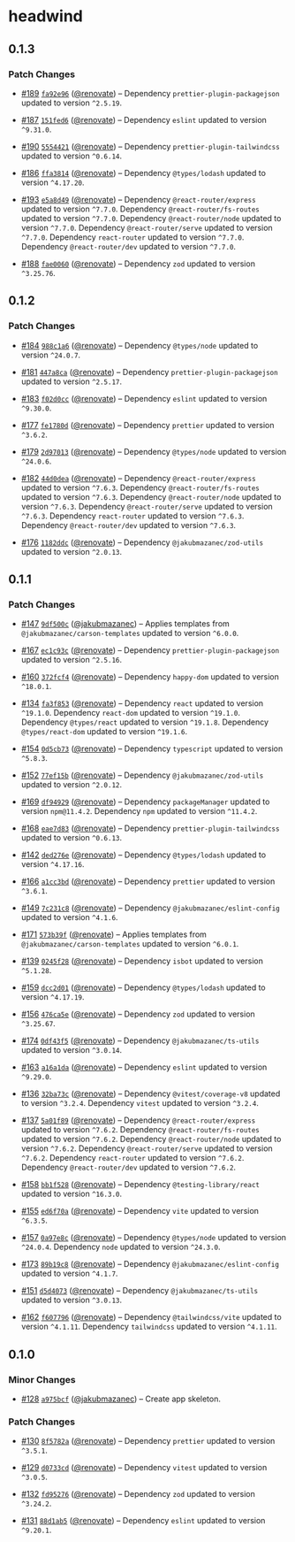 # headwind

## 0.1.3

### Patch Changes

- [#189](https://github.com/jakubmazanec/apps/pull/189)
  [`fa92e96`](https://github.com/jakubmazanec/apps/commit/fa92e960fd91f3038d896d5eecdb3f87af29ba03)
  ([@renovate](https://github.com/apps/renovate)) – Dependency `prettier-plugin-packagejson` updated
  to version `^2.5.19`.

- [#187](https://github.com/jakubmazanec/apps/pull/187)
  [`151fed6`](https://github.com/jakubmazanec/apps/commit/151fed696de26598e38809a1f8921b725bfff368)
  ([@renovate](https://github.com/apps/renovate)) – Dependency `eslint` updated to version
  `^9.31.0`.

- [#190](https://github.com/jakubmazanec/apps/pull/190)
  [`5554421`](https://github.com/jakubmazanec/apps/commit/55544214c069c90f4e689b61a854c2c9ca287fc9)
  ([@renovate](https://github.com/apps/renovate)) – Dependency `prettier-plugin-tailwindcss` updated
  to version `^0.6.14`.

- [#186](https://github.com/jakubmazanec/apps/pull/186)
  [`ffa3814`](https://github.com/jakubmazanec/apps/commit/ffa3814c9cb092e63d193bb6ee64bac25a264636)
  ([@renovate](https://github.com/apps/renovate)) – Dependency `@types/lodash` updated to version
  `^4.17.20`.

- [#193](https://github.com/jakubmazanec/apps/pull/193)
  [`e5a8d49`](https://github.com/jakubmazanec/apps/commit/e5a8d4972f0ad3b238588cfbcee9f442958102b8)
  ([@renovate](https://github.com/apps/renovate)) – Dependency `@react-router/express` updated to
  version `^7.7.0`. Dependency `@react-router/fs-routes` updated to version `^7.7.0`. Dependency
  `@react-router/node` updated to version `^7.7.0`. Dependency `@react-router/serve` updated to
  version `^7.7.0`. Dependency `react-router` updated to version `^7.7.0`. Dependency
  `@react-router/dev` updated to version `^7.7.0`.

- [#188](https://github.com/jakubmazanec/apps/pull/188)
  [`fae0060`](https://github.com/jakubmazanec/apps/commit/fae006088e008971dcd37dbba518c9bf78414546)
  ([@renovate](https://github.com/apps/renovate)) – Dependency `zod` updated to version `^3.25.76`.

## 0.1.2

### Patch Changes

- [#184](https://github.com/jakubmazanec/apps/pull/184)
  [`988c1a6`](https://github.com/jakubmazanec/apps/commit/988c1a6050b65ffa240fd27e78af790383664760)
  ([@renovate](https://github.com/apps/renovate)) – Dependency `@types/node` updated to version
  `^24.0.7`.

- [#181](https://github.com/jakubmazanec/apps/pull/181)
  [`447a8ca`](https://github.com/jakubmazanec/apps/commit/447a8ca106040c1b0d58e7153eee63c886bcfa1b)
  ([@renovate](https://github.com/apps/renovate)) – Dependency `prettier-plugin-packagejson` updated
  to version `^2.5.17`.

- [#183](https://github.com/jakubmazanec/apps/pull/183)
  [`f02d0cc`](https://github.com/jakubmazanec/apps/commit/f02d0ccc6eef1280ac1c8d666f89694a82ebd0fd)
  ([@renovate](https://github.com/apps/renovate)) – Dependency `eslint` updated to version
  `^9.30.0`.

- [#177](https://github.com/jakubmazanec/apps/pull/177)
  [`fe1780d`](https://github.com/jakubmazanec/apps/commit/fe1780d0c450d8062cbbbed5f55f3561e1754cee)
  ([@renovate](https://github.com/apps/renovate)) – Dependency `prettier` updated to version
  `^3.6.2`.

- [#179](https://github.com/jakubmazanec/apps/pull/179)
  [`2d97013`](https://github.com/jakubmazanec/apps/commit/2d9701306a4ed3198d3e488cd5f477ecdd456d7d)
  ([@renovate](https://github.com/apps/renovate)) – Dependency `@types/node` updated to version
  `^24.0.6`.

- [#182](https://github.com/jakubmazanec/apps/pull/182)
  [`44d0dea`](https://github.com/jakubmazanec/apps/commit/44d0dea0090a55ca304cac842b0b0c9c61bad7f6)
  ([@renovate](https://github.com/apps/renovate)) – Dependency `@react-router/express` updated to
  version `^7.6.3`. Dependency `@react-router/fs-routes` updated to version `^7.6.3`. Dependency
  `@react-router/node` updated to version `^7.6.3`. Dependency `@react-router/serve` updated to
  version `^7.6.3`. Dependency `react-router` updated to version `^7.6.3`. Dependency
  `@react-router/dev` updated to version `^7.6.3`.

- [#176](https://github.com/jakubmazanec/apps/pull/176)
  [`1182ddc`](https://github.com/jakubmazanec/apps/commit/1182ddc1049a679dfe8433807305cef0a3deda66)
  ([@renovate](https://github.com/apps/renovate)) – Dependency `@jakubmazanec/zod-utils` updated to
  version `^2.0.13`.

## 0.1.1

### Patch Changes

- [#147](https://github.com/jakubmazanec/apps/pull/147)
  [`9df500c`](https://github.com/jakubmazanec/apps/commit/9df500c2363c8fb006ff5a6558bd1e572de183ea)
  ([@jakubmazanec](https://github.com/jakubmazanec)) – Applies templates from
  `@jakubmazanec/carson-templates` updated to version `^6.0.0`.

- [#167](https://github.com/jakubmazanec/apps/pull/167)
  [`ec1c93c`](https://github.com/jakubmazanec/apps/commit/ec1c93c0cc1ff6c3571649c7181c88248d216964)
  ([@renovate](https://github.com/apps/renovate)) – Dependency `prettier-plugin-packagejson` updated
  to version `^2.5.16`.

- [#160](https://github.com/jakubmazanec/apps/pull/160)
  [`372fcf4`](https://github.com/jakubmazanec/apps/commit/372fcf47ae3d6349d0424f2e0c08f2f6f6a3d563)
  ([@renovate](https://github.com/apps/renovate)) – Dependency `happy-dom` updated to version
  `^18.0.1`.

- [#134](https://github.com/jakubmazanec/apps/pull/134)
  [`fa3f853`](https://github.com/jakubmazanec/apps/commit/fa3f853fe727002109b5d9556e5c7184c3b6b11f)
  ([@renovate](https://github.com/apps/renovate)) – Dependency `react` updated to version `^19.1.0`.
  Dependency `react-dom` updated to version `^19.1.0`. Dependency `@types/react` updated to version
  `^19.1.8`. Dependency `@types/react-dom` updated to version `^19.1.6`.

- [#154](https://github.com/jakubmazanec/apps/pull/154)
  [`0d5cb73`](https://github.com/jakubmazanec/apps/commit/0d5cb73b8b80cda116b282796f46c5e291b4c443)
  ([@renovate](https://github.com/apps/renovate)) – Dependency `typescript` updated to version
  `^5.8.3`.

- [#152](https://github.com/jakubmazanec/apps/pull/152)
  [`77ef15b`](https://github.com/jakubmazanec/apps/commit/77ef15b8d0be2a9363fd1739090cb628d924d938)
  ([@renovate](https://github.com/apps/renovate)) – Dependency `@jakubmazanec/zod-utils` updated to
  version `^2.0.12`.

- [#169](https://github.com/jakubmazanec/apps/pull/169)
  [`df94929`](https://github.com/jakubmazanec/apps/commit/df9492999b4ed54af2e0a0851b00ada65bdff4cf)
  ([@renovate](https://github.com/apps/renovate)) – Dependency `packageManager` updated to version
  `npm@11.4.2`. Dependency `npm` updated to version `^11.4.2`.

- [#168](https://github.com/jakubmazanec/apps/pull/168)
  [`eae7d83`](https://github.com/jakubmazanec/apps/commit/eae7d830a4f01e9f7e4cd19902eefa1fa54b5866)
  ([@renovate](https://github.com/apps/renovate)) – Dependency `prettier-plugin-tailwindcss` updated
  to version `^0.6.13`.

- [#142](https://github.com/jakubmazanec/apps/pull/142)
  [`ded276e`](https://github.com/jakubmazanec/apps/commit/ded276e4b4c8279e25b704870925ac57478966fe)
  ([@renovate](https://github.com/apps/renovate)) – Dependency `@types/lodash` updated to version
  `^4.17.16`.

- [#166](https://github.com/jakubmazanec/apps/pull/166)
  [`a1cc3bd`](https://github.com/jakubmazanec/apps/commit/a1cc3bdbe9b95681cb95e3d28843d776c2e7db56)
  ([@renovate](https://github.com/apps/renovate)) – Dependency `prettier` updated to version
  `^3.6.1`.

- [#149](https://github.com/jakubmazanec/apps/pull/149)
  [`7c231c8`](https://github.com/jakubmazanec/apps/commit/7c231c89cc91b9e4bbdfaa28e654b0e540ff2338)
  ([@renovate](https://github.com/apps/renovate)) – Dependency `@jakubmazanec/eslint-config` updated
  to version `^4.1.6`.

- [#171](https://github.com/jakubmazanec/apps/pull/171)
  [`573b39f`](https://github.com/jakubmazanec/apps/commit/573b39fc5d571a6a57e88f61b2a4658b13480cdc)
  ([@renovate](https://github.com/apps/renovate)) – Applies templates from
  `@jakubmazanec/carson-templates` updated to version `^6.0.1`.

- [#139](https://github.com/jakubmazanec/apps/pull/139)
  [`0245f28`](https://github.com/jakubmazanec/apps/commit/0245f284afe59c8c2a1f3d49b9b0181491f81db3)
  ([@renovate](https://github.com/apps/renovate)) – Dependency `isbot` updated to version `^5.1.28`.

- [#159](https://github.com/jakubmazanec/apps/pull/159)
  [`dcc2d01`](https://github.com/jakubmazanec/apps/commit/dcc2d0131a6522c36cf8f11c0402bb44e35ae167)
  ([@renovate](https://github.com/apps/renovate)) – Dependency `@types/lodash` updated to version
  `^4.17.19`.

- [#156](https://github.com/jakubmazanec/apps/pull/156)
  [`476ca5e`](https://github.com/jakubmazanec/apps/commit/476ca5e653200f8e96f8ff2d91091e3a3080f171)
  ([@renovate](https://github.com/apps/renovate)) – Dependency `zod` updated to version `^3.25.67`.

- [#174](https://github.com/jakubmazanec/apps/pull/174)
  [`0df43f5`](https://github.com/jakubmazanec/apps/commit/0df43f5899e583ff7c1d0e4ceba56de4ba998534)
  ([@renovate](https://github.com/apps/renovate)) – Dependency `@jakubmazanec/ts-utils` updated to
  version `^3.0.14`.

- [#163](https://github.com/jakubmazanec/apps/pull/163)
  [`a16a1da`](https://github.com/jakubmazanec/apps/commit/a16a1da444f1e757b6f3b2250d89fb3dc1578794)
  ([@renovate](https://github.com/apps/renovate)) – Dependency `eslint` updated to version
  `^9.29.0`.

- [#136](https://github.com/jakubmazanec/apps/pull/136)
  [`32ba73c`](https://github.com/jakubmazanec/apps/commit/32ba73cb25ef21ad215d88b4ba4a02e522ccac09)
  ([@renovate](https://github.com/apps/renovate)) – Dependency `@vitest/coverage-v8` updated to
  version `^3.2.4`. Dependency `vitest` updated to version `^3.2.4`.

- [#137](https://github.com/jakubmazanec/apps/pull/137)
  [`5a01f89`](https://github.com/jakubmazanec/apps/commit/5a01f8991431af1a2db7bd6da7838ef1bd02218c)
  ([@renovate](https://github.com/apps/renovate)) – Dependency `@react-router/express` updated to
  version `^7.6.2`. Dependency `@react-router/fs-routes` updated to version `^7.6.2`. Dependency
  `@react-router/node` updated to version `^7.6.2`. Dependency `@react-router/serve` updated to
  version `^7.6.2`. Dependency `react-router` updated to version `^7.6.2`. Dependency
  `@react-router/dev` updated to version `^7.6.2`.

- [#158](https://github.com/jakubmazanec/apps/pull/158)
  [`bb1f528`](https://github.com/jakubmazanec/apps/commit/bb1f528d1e37cc512cbcc3beff6616a39a7970fc)
  ([@renovate](https://github.com/apps/renovate)) – Dependency `@testing-library/react` updated to
  version `^16.3.0`.

- [#155](https://github.com/jakubmazanec/apps/pull/155)
  [`ed6f70a`](https://github.com/jakubmazanec/apps/commit/ed6f70a67454974aa49793faee7cb80d67e34f64)
  ([@renovate](https://github.com/apps/renovate)) – Dependency `vite` updated to version `^6.3.5`.

- [#157](https://github.com/jakubmazanec/apps/pull/157)
  [`0a97e8c`](https://github.com/jakubmazanec/apps/commit/0a97e8c8c0fb366dea9a05c959620393f9b392f7)
  ([@renovate](https://github.com/apps/renovate)) – Dependency `@types/node` updated to version
  `^24.0.4`. Dependency `node` updated to version `^24.3.0`.

- [#173](https://github.com/jakubmazanec/apps/pull/173)
  [`89b19c8`](https://github.com/jakubmazanec/apps/commit/89b19c84cb838df7f7c116c0e9ed23f0303b966b)
  ([@renovate](https://github.com/apps/renovate)) – Dependency `@jakubmazanec/eslint-config` updated
  to version `^4.1.7`.

- [#151](https://github.com/jakubmazanec/apps/pull/151)
  [`d5d4073`](https://github.com/jakubmazanec/apps/commit/d5d40730fda092cabc8e2c4cd47fd8abb0ec021f)
  ([@renovate](https://github.com/apps/renovate)) – Dependency `@jakubmazanec/ts-utils` updated to
  version `^3.0.13`.

- [#162](https://github.com/jakubmazanec/apps/pull/162)
  [`f607796`](https://github.com/jakubmazanec/apps/commit/f6077960c581a81f65bb5f9bfb2624b7a6d6a5c7)
  ([@renovate](https://github.com/apps/renovate)) – Dependency `@tailwindcss/vite` updated to
  version `^4.1.11`. Dependency `tailwindcss` updated to version `^4.1.11`.

## 0.1.0

### Minor Changes

- [#128](https://github.com/jakubmazanec/apps/pull/128)
  [`a975bcf`](https://github.com/jakubmazanec/apps/commit/a975bcf2d3e9c5103903f93630d4df979c0ed4f2)
  ([@jakubmazanec](https://github.com/jakubmazanec)) – Create app skeleton.

### Patch Changes

- [#130](https://github.com/jakubmazanec/apps/pull/130)
  [`8f5782a`](https://github.com/jakubmazanec/apps/commit/8f5782a11dc07f2fca206c1caaa0d12b4dce0a34)
  ([@renovate](https://github.com/apps/renovate)) – Dependency `prettier` updated to version
  `^3.5.1`.

- [#129](https://github.com/jakubmazanec/apps/pull/129)
  [`d0733cd`](https://github.com/jakubmazanec/apps/commit/d0733cdcaa0f2b2788d5309256ed1afb23fb414a)
  ([@renovate](https://github.com/apps/renovate)) – Dependency `vitest` updated to version `^3.0.5`.

- [#132](https://github.com/jakubmazanec/apps/pull/132)
  [`fd95276`](https://github.com/jakubmazanec/apps/commit/fd9527675cc31a3ec86e93f383c51603ac163a30)
  ([@renovate](https://github.com/apps/renovate)) – Dependency `zod` updated to version `^3.24.2`.

- [#131](https://github.com/jakubmazanec/apps/pull/131)
  [`88d1ab5`](https://github.com/jakubmazanec/apps/commit/88d1ab554c68b93db396f9b1b42bd6b2b7997794)
  ([@renovate](https://github.com/apps/renovate)) – Dependency `eslint` updated to version
  `^9.20.1`.
